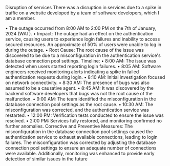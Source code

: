 Disruption of services
There was a disruption in services due to a spike in traffic on a website developed by a team of software developers, which I am a member.

•	The outage occurred from 8:00 AM to 2:00 PM on the 7th of January, 2024 (WAT).
•	Impact: The outage had an effect on the authentication service, causing users to experience login failures and inability to access secured resources. An approximate of 50% of users were unable to log in during the outage.
•	Root Cause: The root cause of the issue was discovered to be due to a misconfiguration in the authentication service's database connection pool settings.
Timeline:
•	8:00 AM: The issue was detected when users started reporting login failures.
•	8:05 AM: Software engineers received monitoring alerts indicating a spike in failed authentication requests during login.
•	8:10 AM: Initial investigation focused on network connectivity.
•	8:30 AM: The presence of bugs was also assumed to be a causative agent.
•	8:45 AM: It was discovered by the backend software developers that bugs was not the root cause of the malfunction.
•	9:00 AM:  The team identified the misconfiguration in the database connection pool settings as the root cause.
•	10:30 AM: The misconfiguration was corrected, and the authentication service was restarted.
•	12:00 PM: Verification tests conducted to ensure the issue was resolved.
•	2:00 PM: Services fully restored, and monitoring confirmed no further anomalies.
Corrective and Preventive Measures:
The misconfiguration in the database connection pool settings caused the authentication service to exhaust available connections, leading to login failures. The misconfiguration was corrected by adjusting the database connection pool settings to ensure an adequate number of connections were available. Additionally, monitoring was enhanced to provide early detection of similar issues in the future

